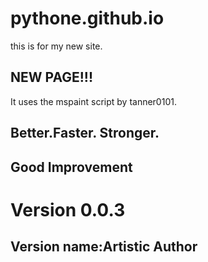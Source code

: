 # pythone.github.io
this is for my new site.
## NEW PAGE!!!
It uses the mspaint script by tanner0101.
## Better.Faster. Stronger.
## Good Improvement
# Version 0.0.3
## Version name:Artistic Author
